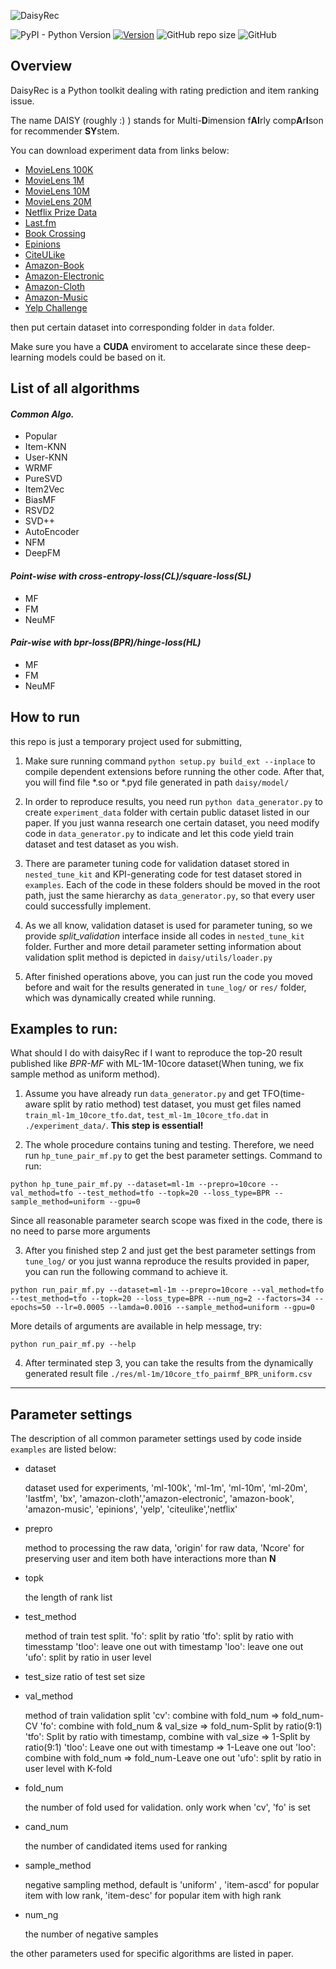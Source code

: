 ![DaisyRec](logo.png)

![PyPI - Python Version](https://img.shields.io/pypi/pyversions/scikit-daisy) [![Version](https://img.shields.io/badge/version-v1.1.2-orange)](https://github.com/AmazingDD/daisyRec) ![GitHub repo size](https://img.shields.io/github/repo-size/amazingdd/daisyrec) ![GitHub](https://img.shields.io/github/license/amazingdd/daisyrec)

## Overview

DaisyRec is a Python toolkit dealing with rating prediction and item ranking issue.

The name DAISY (roughly :) ) stands for Multi-**D**imension f**AI**rly comp**A**r**I**son for recommender **SY**stem.

You can download experiment data from links below: 

  - [MovieLens 100K](https://grouplens.org/datasets/movielens/100k/)
  - [MovieLens 1M](https://grouplens.org/datasets/movielens/1m/)
  - [MovieLens 10M](https://grouplens.org/datasets/movielens/10m/)
  - [MovieLens 20M](https://grouplens.org/datasets/movielens/20m/)
  - [Netflix Prize Data](https://archive.org/download/nf_prize_dataset.tar)
  - [Last.fm](https://grouplens.org/datasets/hetrec-2011/)
  - [Book Crossing](https://grouplens.org/datasets/book-crossing/)
  - [Epinions](http://www.cse.msu.edu/~tangjili/trust.html)
  - [CiteULike](https://github.com/js05212/citeulike-a)
  - [Amazon-Book](http://snap.stanford.edu/data/amazon/productGraph/categoryFiles/ratings_Books.csv)
  - [Amazon-Electronic](http://snap.stanford.edu/data/amazon/productGraph/categoryFiles/ratings_Electronics.csv)
  - [Amazon-Cloth](http://snap.stanford.edu/data/amazon/productGraph/categoryFiles/ratings_Clothing_Shoes_and_Jewelry.csv)
  - [Amazon-Music](http://snap.stanford.edu/data/amazon/productGraph/categoryFiles/ratings_Digital_Music.csv)
  - [Yelp Challenge](https://kaggle.com/yelp-dataset/yelp-dataset)

  then put certain dataset into corresponding folder in `data` folder.

Make sure you have a **CUDA** enviroment to accelarate since these deep-learning models could be based on it.

## List of all algorithms

#### _Common Algo._

- Popular
- Item-KNN
- User-KNN
- WRMF
- PureSVD
- Item2Vec
- BiasMF
- RSVD2
- SVD++
- AutoEncoder
- NFM
- DeepFM

#### _Point-wise with cross-entropy-loss(CL)/square-loss(SL)_ 

- MF
- FM
- NeuMF

#### _Pair-wise with bpr-loss(BPR)/hinge-loss(HL)_

- MF
- FM
- NeuMF

## How to run
this repo is just a temporary project used for submitting, 

1. Make sure running command `python setup.py build_ext --inplace` to compile dependent extensions before running the other code. After that, you will find file \*.so or \*.pyd file generated in path `daisy/model/`

2. In order to reproduce results, you need run `python data_generator.py` to create `experiment_data` folder with certain public dataset listed in our paper. If you just wanna research one certain dataset, you need modify code in `data_generator.py` to indicate and let this code yield train dataset and test dataset as you wish.

3. There are parameter tuning code for validation dataset stored in `nested_tune_kit` and KPI-generating code for test dataset stored in `examples`. Each of the code in these folders should be moved in the root path, just the same hierarchy as `data_generator.py`, so that every user could successfully implement.

4. As we all know, validation dataset is used for parameter tuning, so we provide *split_validation* interface inside all codes in `nested_tune_kit` folder. Further and more detail parameter setting information about validation split method is depicted in `daisy/utils/loader.py`

5. After finished operations above, you can just run the code you moved before and wait for the results generated in `tune_log/` or `res/` folder, which was dynamically created while running.

## Examples to run:

What should I do with daisyRec if I want to reproduce the top-20 result published like *BPR-MF* with ML-1M-10core dataset(When tuning, we fix sample method as uniform method).

1. Assume you have already run `data_generator.py` and get TFO(time-aware split by ratio method) test dataset, you must get files named `train_ml-1m_10core_tfo.dat`, `test_ml-1m_10core_tfo.dat` in `./experiment_data/`. **This step is essential!**

2. The whole procedure contains tuning and testing. Therefore, we need run `hp_tune_pair_mf.py` to get the best parameter settings. Command to run:
```
python hp_tune_pair_mf.py --dataset=ml-1m --prepro=10core --val_method=tfo --test_method=tfo --topk=20 --loss_type=BPR --sample_method=uniform --gpu=0
  ```
  Since all reasonable parameter search scope was fixed in the code, there is no need to parse more arguments
  
3. After you finished step 2 and just get the best parameter settings from `tune_log/` or you just wanna reproduce the results provided in paper, you can run the following command to achieve it.

```
python run_pair_mf.py --dataset=ml-1m --prepro=10core --val_method=tfo --test_method=tfo --topk=20 --loss_type=BPR --num_ng=2 --factors=34 --epochs=50 --lr=0.0005 --lamda=0.0016 --sample_method=uniform --gpu=0
```

More details of arguments are available in help message, try:

```
python run_pair_mf.py --help
```

4. After terminated step 3, you can take the results from the dynamically generated result file `./res/ml-1m/10core_tfo_pairmf_BPR_uniform.csv`

---

## Parameter settings

The description of all common parameter settings used by code inside `examples` are listed below:

 - dataset 
  
    dataset used for experiments, 'ml-100k', 'ml-1m', 'ml-10m', 'ml-20m', 'lastfm', 'bx', 'amazon-cloth','amazon-electronic', 'amazon-book', 'amazon-music', 'epinions', 'yelp', 'citeulike','netflix'

  - prepro

    method to processing the raw data, 'origin' for raw data, 'Ncore' for preserving user and item both have interactions more than **N**

  - topk

    the length of rank list

  - test_method

    method of train test split. 
    'fo': split by ratio
    'tfo': split by ratio with timesstamp
    'tloo': leave one out with timestamp
    'loo': leave one out
    'ufo': split by ratio in user level

  - test_size
    ratio of test set size

  - val_method

    method of train validation split
    'cv': combine with fold_num => fold_num-CV
    'fo': combine with fold_num & val_size => fold_num-Split by ratio(9:1)
    'tfo': Split by ratio with timestamp, combine with val_size => 1-Split by ratio(9:1)
    'tloo': Leave one out with timestamp => 1-Leave one out
    'loo': combine with fold_num => fold_num-Leave one out
    'ufo': split by ratio in user level with K-fold

  - fold_num

    the number of fold used for validation. only work when 'cv', 'fo' is set

  - cand_num

    the number of candidated items used for ranking

  - sample_method

    negative sampling method, default is 'uniform' , 'item-ascd' for popular item with low rank, 'item-desc' for popular item with high rank

  - num_ng

    the number of negative samples

  the other parameters used for specific algorithms are listed in paper.
   

